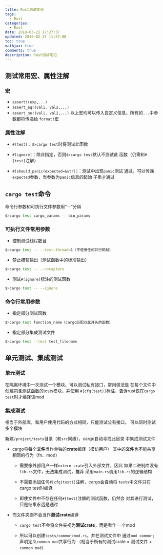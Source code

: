 ```yaml
---
title: Rust测试笔记
tags:
  - Rust
categories:
  - Rust
date: 2019-03-21 17:27:37
updated: 2019-02-17 11:57:08
toc: true
mathjax: true
comments: true
description: Rust测试笔记
---
```


##	测试常用宏、属性注解

###	宏

-	`assert!(exp,...)`
-	`assert_eq!(val1, val2,...)`
-	`assert_ne!(val1, val2,...)`
以上宏均可以传入自定义信息，所有的`...`中参数都将传递给
`format!`宏

###	属性注解

-	`#[test]`：`$>cargo test`时将测试此函数 

-	`#[ignore]`：除非指定，否则`$>cargo test`默认不测试此
	函数（仍需和`#[test]`注解）

-	`#[should_panic(expected=&str)]`：测试中出现`panic`测试
	通过，可以传递`expected`参数，当参数为`panic`信息的起始
	子串才通过

##	`cargo test`命令

命令行参数和可执行文件参数用“--”分隔

```sh
$>cargo test cargo_params -- bin_params 
```

###	可执行文件常用参数

-	控制测试线程数目
```sh
$>cargo test -- --test-thread=1（不使用任何并行机制）
```
-	禁止捕获输出（测试函数中的标准输出）
```sh
$>cargo test -- --nocapture
```
-	测试`#[ignore]`标注的测试函数
```sh
$>cargo test -- --ignore
```

###	命令行常用参数

-	指定部分测试函数
```sh
$>cargo test function_name（cargo匹配以此开头的函数）
```
-	指定部分集成测试文件
```sh
$>cargo test --test test_filename
```

##	单元测试、集成测试

###	单元测试

在隔离环境中一次测试一个模块，可以测试私有接口，常用做法是
在每个文件中创建包含测试函数的tests模块，并使用
`#[cfg(test)]`标注，告诉rust仅在`cargo test`时才编译该mod

###	集成测试

相当于外部库，和用户使用代码的方式相同，只能测试公有接口，
可以同时测试多个模块

新建`/project/tests`目录（和`src`同级），cargo自动寻找此目录
中集成测试文件

-	cargo将每个**文件**当作单独的**crate**编译（模仿用户）
	其中的**文件**也不能共享相同的行为（fn、mod）

	-	需要像外部用户一样`extern crate`引入外部文件，因此
		如果二进制库没有`lib.rs`文件，无法集成测试，推荐
		采用`main.rs`调用`lib.rs`的逻辑结构

	-	不需要添加任何`#[cfg(test)]`注解，cargo会自动将
		`tests`中文件只在cargo test时编译

	-	即使文件中不存在任何`#[test]`注解的测试函数，仍然会
		对其进行测试，只是结果永远是通过

-	而文件夹则不会当作**测试crate**编译

	-	`cargo test`不会将文件夹视为**测试crate**，而是看作
		一个mod

	-	所以可以创建`tests/common/mod.rs`，并在测试文件中
		通过`mod common;`声明定义`common mod`共享行为
		（相当于所有的测试crate = 测试文件 + `common mod`）

